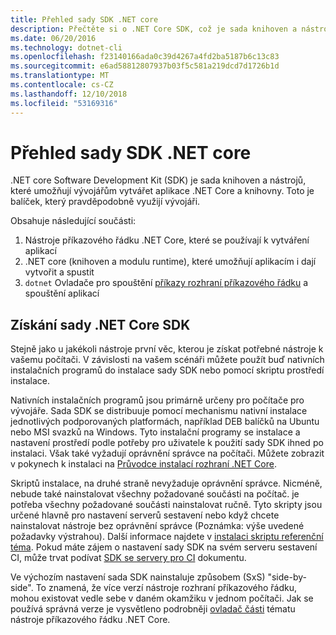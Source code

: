 ```yaml
---
title: Přehled sady SDK .NET core
description: Přečtěte si o .NET Core SDK, což je sada knihoven a nástrojů pro vytváření projektů .NET Core.
ms.date: 06/20/2016
ms.technology: dotnet-cli
ms.openlocfilehash: f23140166ada0c39d4267a4fd2ba5187b6c13c83
ms.sourcegitcommit: e6ad58812807937b03f5c581a219dcd7d1726b1d
ms.translationtype: MT
ms.contentlocale: cs-CZ
ms.lasthandoff: 12/10/2018
ms.locfileid: "53169316"
---
```

# <a name="net-core-sdk-overview"></a>Přehled sady SDK .NET core

.NET core Software Development Kit (SDK) je sada knihoven a nástrojů, které umožňují vývojářům vytvářet aplikace .NET Core a knihovny. Toto je balíček, který pravděpodobně využijí vývojáři. 

Obsahuje následující součásti:

1. Nástroje příkazového řádku .NET Core, které se používají k vytváření aplikací
2. .NET core (knihoven a modulu runtime), které umožňují aplikacím i dají vytvořit a spustit
3. `dotnet` Ovladače pro spouštění [příkazy rozhraní příkazového řádku](tools/index.md) a spouštění aplikací

## <a name="acquiring-the-net-core-sdk"></a>Získání sady .NET Core SDK
Stejně jako u jakékoli nástroje první věc, kterou je získat potřebné nástroje k vašemu počítači. V závislosti na vašem scénáři můžete použít buď nativních instalačních programů do instalace sady SDK nebo pomocí skriptu prostředí instalace.

Nativních instalačních programů jsou primárně určeny pro počítače pro vývojáře. Sada SDK se distribuuje pomocí mechanismu nativní instalace jednotlivých podporovaných platformách, například DEB balíčků na Ubuntu nebo MSI svazků na Windows. Tyto instalační programy se instalace a nastavení prostředí podle potřeby pro uživatele k použití sady SDK ihned po instalaci. Však také vyžadují oprávnění správce na počítači. Můžete zobrazit v pokynech k instalaci na [Průvodce instalací rozhraní .NET Core](https://aka.ms/dotnetcoregs).

Skriptů instalace, na druhé straně nevyžaduje oprávnění správce. Nicméně, nebude také nainstalovat všechny požadované součásti na počítač. je potřeba všechny požadované součásti nainstalovat ručně. Tyto skripty jsou určené hlavně pro nastavení serverů sestavení nebo když chcete nainstalovat nástroje bez oprávnění správce (Poznámka: výše uvedené požadavky výstrahou). Další informace najdete v [instalaci skriptu referenční téma](tools/dotnet-install-script.md). Pokud máte zájem o nastavení sady SDK na svém serveru sestavení CI, může trvat podívat [SDK se servery pro CI](tools/using-ci-with-cli.md) dokumentu.

Ve výchozím nastavení sada SDK nainstaluje způsobem (SxS) "side-by-side". To znamená, že více verzí nástroje rozhraní příkazového řádku, mohou existovat vedle sebe v daném okamžiku v jednom počítači. Jak se používá správná verze je vysvětleno podrobněji [ovladač části](tools/index.md#driver) tématu nástroje příkazového řádku .NET Core.